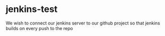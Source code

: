 # jenkins-test
We wish to connect our jenkins server to our github project so that jenkins builds on every push to the repo
